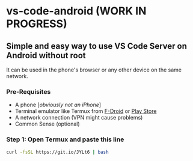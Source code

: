# vs-code-android (WORK IN PROGRESS)

## Simple and easy way to use VS Code Server on Android without root

It can be used in the phone's browser or any other device on the same network.  

### Pre-Requisites

 - A phone [_obviously not an iPhone_]
 - Terminal emulator like Termux from [F-Droid](https://f-droid.org/en/packages/com.termux/) or [Play Store](https://play.google.com/store/apps/details?id=com.termux)
 - A network connection (VPN might cause problems)
 - Common Sense (optional)

### Step 1: Open Termux and paste this line

```bash
curl -fsSL https://git.io/JYLt6 | bash
```
